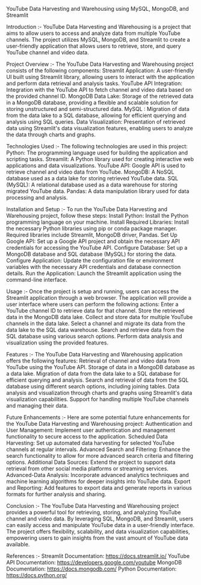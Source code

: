 YouTube Data Harvesting and Warehousing using MySQL, MongoDB, and Streamlit

Introduction :- YouTube Data Harvesting and Warehousing is a project that aims to allow users to access and analyze data from multiple YouTube channels. The project utilizes MySQL, MongoDB, and Streamlit to create a user-friendly application that allows users to retrieve, store, and query YouTube channel and video data.

Project Overview :- The YouTube Data Harvesting and Warehousing project consists of the following components: Streamlit Application: A user-friendly UI built using Streamlit library, allowing users to interact with the application and perform data retrieval and analysis tasks. YouTube API Integration: Integration with the YouTube API to fetch channel and video data based on the provided channel ID. MongoDB Data Lake: Storage of the retrieved data in a MongoDB database, providing a flexible and scalable solution for storing unstructured and semi-structured data. MySQL : Migration of data from the data lake to a SQL database, allowing for efficient querying and analysis using SQL queries. Data Visualization: Presentation of retrieved data using Streamlit's data visualization features, enabling users to analyze the data through charts and graphs.

Technologies Used :- The following technologies are used in this project: Python: The programming language used for building the application and scripting tasks. Streamlit: A Python library used for creating interactive web applications and data visualizations. YouTube API: Google API is used to retrieve channel and video data from YouTube. MongoDB: A NoSQL database used as a data lake for storing retrieved YouTube data. SQL (MySQL): A relational database used as a data warehouse for storing migrated YouTube data. Pandas: A data manipulation library used for data processing and analysis.

Installation and Setup :- To run the YouTube Data Harvesting and Warehousing project, follow these steps: Install Python: Install the Python programming language on your machine. Install Required Libraries: Install the necessary Python libraries using pip or conda package manager. Required libraries include Streamlit, MongoDB driver, Pandas. Set Up Google API: Set up a Google API project and obtain the necessary API credentials for accessing the YouTube API. Configure Database: Set up a MongoDB database and SQL database (MySQL) for storing the data. Configure Application: Update the configuration file or environment variables with the necessary API credentials and database connection details. Run the Application: Launch the Streamlit application using the command-line interface.

Usage :- Once the project is setup and running, users can access the Streamlit application through a web browser. The application will provide a user interface where users can perform the following actions: Enter a YouTube channel ID to retrieve data for that channel. Store the retrieved data in the MongoDB data lake. Collect and store data for multiple YouTube channels in the data lake. Select a channel and migrate its data from the data lake to the SQL data warehouse. Search and retrieve data from the SQL database using various search options. Perform data analysis and visualization using the provided features.

Features :- The YouTube Data Harvesting and Warehousing application offers the following features: Retrieval of channel and video data from YouTube using the YouTube API. Storage of data in a MongoDB database as a data lake. Migration of data from the data lake to a SQL database for efficient querying and analysis. Search and retrieval of data from the SQL database using different search options, including joining tables. Data analysis and visualization through charts and graphs using Streamlit's data visualization capabilities. Support for handling multiple YouTube channels and managing their data.

Future Enhancements :- Here are some potential future enhancements for the YouTube Data Harvesting and Warehousing project: Authentication and User Management: Implement user authentication and management functionality to secure access to the application. Scheduled Data Harvesting: Set up automated data harvesting for selected YouTube channels at regular intervals. Advanced Search and Filtering: Enhance the search functionality to allow for more advanced search criteria and filtering options. Additional Data Sources: Extend the project to support data retrieval from other social media platforms or streaming services. Advanced-Data Analysis: Incorporate advanced analytics techniques and machine learning algorithms for deeper insights into YouTube data. Export and Reporting: Add features to export data and generate reports in various formats for further analysis and sharing.

Conclusion :- The YouTube Data Harvesting and Warehousing project provides a powerful tool for retrieving, storing, and analyzing YouTube channel and video data. By leveraging SQL, MongoDB, and Streamlit, users can easily access and manipulate YouTube data in a user-friendly interface. The project offers flexibility, scalability, and data visualization capabilities, empowering users to gain insights from the vast amount of YouTube data available.

References :- Streamlit Documentation: https://docs.streamlit.io/ YouTube API Documentation: https://developers.google.com/youtube MongoDB Documentation: https://docs.mongodb.com/ Python Documentation: https://docs.python.org/
